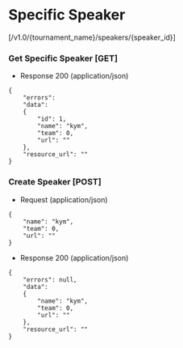 # Specific Speaker 

[/v1.0/{tournament_name}/speakers/{speaker_id}]

### Get Specific Speaker [GET]

+ Response 200 (application/json)
```
{
    "errors":
    "data":
    {
        "id": 1,
        "name": "kym",
        "team": 0,
        "url": ""
    },
    "resource_url": ""
}
```
### Create Speaker [POST]

+ Request (application/json)
```
{
    "name": "kym",
    "team": 0,
    "url": ""
}
```
+ Response 200 (application/json)
```
{
	"errors": null,
	"data":
	{
	    "name": "kym",
	    "team": 0,
	    "url": ""
	},
    "resource_url": ""
}
```